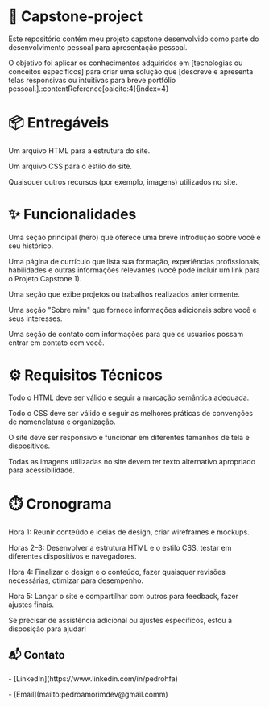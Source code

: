 # 🧠 Capstone-project
<p>Este repositório contém meu projeto capstone desenvolvido como parte do desenvolvimento pessoal para apresentaçâo pessoal.</p>
<p>O objetivo foi aplicar os conhecimentos adquiridos em [tecnologias ou conceitos específicos] para criar uma solução que [descreve e apresenta telas responsivas ou intuitivas para breve portfólio pessoal.].:contentReference[oaicite:4]{index=4}</p>

# 📦 Entregáveis
<p>Um arquivo HTML para a estrutura do site.</p>
<p>Um arquivo CSS para o estilo do site.</p>
<p>Quaisquer outros recursos (por exemplo, imagens) utilizados no site.</p>

# ✨ Funcionalidades
<p>Uma seção principal (hero) que oferece uma breve introdução sobre você e seu histórico.</p>
<p>Uma página de currículo que lista sua formação, experiências profissionais, habilidades e outras informações relevantes (você pode incluir um link para o Projeto Capstone 1).</p>
<p>Uma seção que exibe projetos ou trabalhos realizados anteriormente.</p>
<p>Uma seção "Sobre mim" que fornece informações adicionais sobre você e seus interesses.</p>
<p>Uma seção de contato com informações para que os usuários possam entrar em contato com você.</p>

# ⚙️ Requisitos Técnicos
<p>Todo o HTML deve ser válido e seguir a marcação semântica adequada.</p>
<p>Todo o CSS deve ser válido e seguir as melhores práticas de convenções de nomenclatura e organização.</p>
<p>O site deve ser responsivo e funcionar em diferentes tamanhos de tela e dispositivos.</p>
<p>Todas as imagens utilizadas no site devem ter texto alternativo apropriado para acessibilidade.</p>

# ⏱️ Cronograma
<p>Hora 1: Reunir conteúdo e ideias de design, criar wireframes e mockups.</p>
<p>Horas 2–3: Desenvolver a estrutura HTML e o estilo CSS, testar em diferentes dispositivos e navegadores.</p>
<p>Hora 4: Finalizar o design e o conteúdo, fazer quaisquer revisões necessárias, otimizar para desempenho.</p>
<p>Hora 5: Lançar o site e compartilhar com outros para feedback, fazer ajustes finais.</p>


Se precisar de assistência adicional ou ajustes específicos, estou à disposição para ajudar!

## 📬 Contato

<p> - [LinkedIn](https://www.linkedin.com/in/pedrohfa) </p>
<p> - [Email](mailto:pedroamorimdev@gmail.comm) </p>

### 

